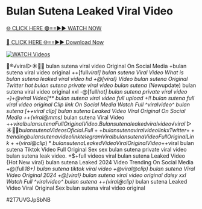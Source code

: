# Bulan Sutena Leaked Viral Video


[🌐 CLICK HERE 🟢==►► WATCH NOW](https://cutt.ly/ZrqxdKBg)

[🔴 CLICK HERE 🌐==►► Download Now](https://cutt.ly/ZrqxdKBg)

[![WATCH Videos](https://i.imgur.com/dJHk4Zq.gif)](https://cutt.ly/ZrqxdKBg)




























👙®️√viral▷☀️👄💥 bulan sutena viral video Original On Social Media +bulan sutena viral video original ++[full*viral] bulan sutena Viral Video What is bulan sutena leaked viral video hd +@[viral} Video bulan sutena Original Twitter hot bulan sutena private viral video bulan sutena (New*update) bulan sutena viral video original xxl -@[full*hot] bulan sutena private viral video +)+@viral Video]** bulan sutena viral video full upload +!! bulan sutena full viral video original Clip link On Social Media Watch Full ^viralvideo^ bulan sutena [++viral clip] bulan sutena Leaked Video Viral Original On Social Media
++{viral@mms)* bulan sutena Viral Video
+$+viral bulan sutena Full Original Video. Bulan sutena leaked viral video
️√viral▷☀️👄💥 bulan sutena Videos Oficial. Full++ bulan sutena viral video link x Twitter {++trending} bulan sutena video link telegram Viral bulan sutena Video Full Original Link ++(viral@clip)* bulan sutena Leaked Video Viral Original Video +$+viral bulan sutena Tiktok Video Full Original Sex
sex bulan sutena private viral video bulan sutena leak video. +$+full videos viral bulan sutena Leaked Video {Hot New viral} bulan sutena Leaked 2024 Video Trending On Social Media +@(full*18+) bulan sutena tiktok viral video +@viral@clip) bulan sutena Viral Video Original 2024
+@[viral} bulan sutena viral video original daisy xxl
Watch Full ^viralvideo^ bulan sutena ++(viral@clip)* bulan sutena Leaked Video Viral Original Sex bulan sutena viral video original


#2T7UVGJpSbNB
